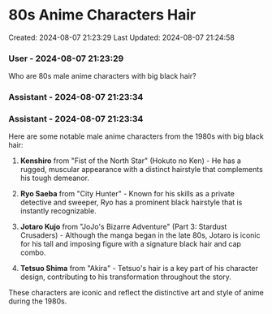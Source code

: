 # 80s Anime Characters Hair

Created: 2024-08-07 21:23:29
Last Updated: 2024-08-07 21:24:58

### User - 2024-08-07 21:23:29

Who are 80s male anime characters with big black hair?

### Assistant - 2024-08-07 21:23:34



### Assistant - 2024-08-07 21:23:34

Here are some notable male anime characters from the 1980s with big black hair:

1. **Kenshiro** from "Fist of the North Star" (Hokuto no Ken) - He has a rugged, muscular appearance with a distinct hairstyle that complements his tough demeanor.
   
2. **Ryo Saeba** from "City Hunter" - Known for his skills as a private detective and sweeper, Ryo has a prominent black hairstyle that is instantly recognizable.

3. **Jotaro Kujo** from "JoJo's Bizarre Adventure" (Part 3: Stardust Crusaders) - Although the manga began in the late 80s, Jotaro is iconic for his tall and imposing figure with a signature black hair and cap combo.

4. **Tetsuo Shima** from "Akira" - Tetsuo's hair is a key part of his character design, contributing to his transformation throughout the story.

These characters are iconic and reflect the distinctive art and style of anime during the 1980s.

